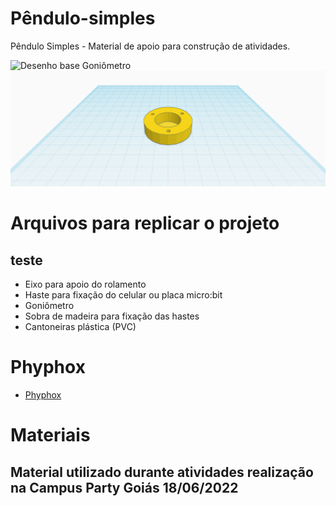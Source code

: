 # Pêndulo-simples
Pêndulo Simples - Material de apoio para construção de atividades.

![Desenho base Goniômetro](https://raw.githubusercontent.com/Escola-4-0/Pendulo-simples/main/Goni%C3%B4metro/desenho%20da%20base%20e%20das%20hastes.svg)
![Eixo para rolamento](https://github.com/Escola-4-0/Pendulo-simples/blob/main/Eixo%20para%20rolamento/eixo.png)

# Arquivos para replicar o projeto
## teste
 - Eixo para apoio do rolamento
 - Haste para fixação do celular ou placa micro:bit
 - Goniômetro
 - Sobra de madeira para fixação das hastes
 - Cantoneiras plástica (PVC)

# Phyphox
- [Phyphox](https://phyphox.org/)

# Materiais

## Material utilizado durante atividades realização na Campus Party Goiás 18/06/2022
